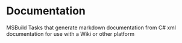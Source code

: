 # Documentation
MSBuild Tasks that generate markdown documentation from C# xml documentation for use with a Wiki or other platform
